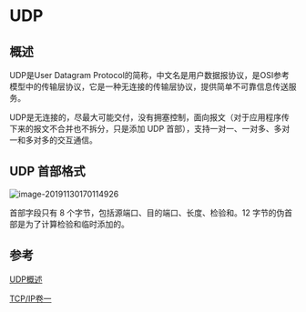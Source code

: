# UDP



## 概述

UDP是User Datagram Protocol的简称，中文名是用户数据报协议，是OSI参考模型中的传输层协议，它是一种无连接的传输层协议，提供简单不可靠信息传送服务。

 UDP是无连接的，尽最大可能交付，没有拥塞控制，面向报文（对于应用程序传下来的报文不合并也不拆分，只是添加 UDP 首部），支持一对一、一对多、多对一和多对多的交互通信。





## UDP 首部格式

![image-20191130170114926](https://tva1.sinaimg.cn/large/006tNbRwgy1g9g69e51ayj30w00kkwr3.jpg)

首部字段只有 8 个字节，包括源端口、目的端口、长度、检验和。12 字节的伪首部是为了计算检验和临时添加的。







## 参考

[UDP概述](https://blog.csdn.net/china_jeffery/article/details/78923428)

[TCP/IP卷一](http://www.52im.net/topic-tcpipvol1.html)



